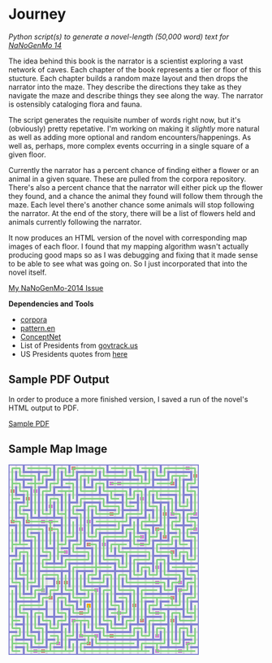 # Journey

*Python script(s) to generate a novel-length (50,000 word) text for [NaNoGenMo 14](https://github.com/dariusk/NaNoGenMo-2014)*

The idea behind this book is the narrator is a scientist exploring a vast network of caves. Each chapter of the book 
represents a tier or floor of this stucture. Each chapter builds a random maze layout and then drops the narrator 
into the maze. They describe the directions they take as they navigate the maze and describe things they see along 
the way. The narrator is ostensibly cataloging flora and fauna.

The script generates the requisite number of words right now, but it's (obviously) pretty repetative. I'm working on 
making it *slightly* more natural as well as adding more optional and random encounters/happenings. As well as, 
perhaps, more complex events occurring in a single square of a given floor.

Currently the narrator has a percent chance of finding either a flower or an animal in a given square. These are pulled from the 
corpora repository. There's also a percent chance that the narrator will either pick up the flower they found, and a chance the 
animal they found will follow them through the maze. Each level there's another chance some animals will stop following the 
narrator. At the end of the story, there will be a list of flowers held and animals currently following the narrator.

It now produces an HTML version of the novel with corresponding map images of each floor. I found that my mapping algorithm 
wasn't actually producing good maps so as I was debugging and fixing that it made sense to be able to see what was going on. So I 
just incorporated that into the novel itself.

[My NaNoGenMo-2014 Issue](https://github.com/dariusk/NaNoGenMo-2014/issues/22)

**Dependencies and Tools**
 * [corpora](https://github.com/dariusk/corpora)
 * [pattern.en](http://www.clips.ua.ac.be/pages/pattern-en)
 * [ConceptNet](http://conceptnet5.media.mit.edu/)
 * List of Presidents from [govtrack.us](https://www.govtrack.us/developers/api)
 * US Presidents quotes from [here](http://www.lifehack.org/articles/productivity/55-inspiring-quotes-from-presidents-that-will-change-your-life.html)

## Sample PDF Output

In order to produce a more finished version, I saved a run of the novel's HTML output to PDF.

[Sample PDF](https://www.dropbox.com/s/p4y65fflj5mcpxn/Flora%20and%20Fauna.pdf?dl=0)


## Sample Map Image
![Sample Map Image](https://raw.githubusercontent.com/amarriner/Journey/gh-pages/html/maps/1.png)
